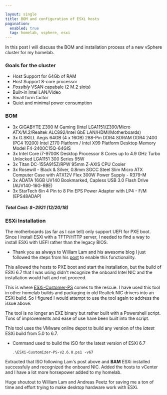 ```yaml
---

layout: single
title: BOM and configuration of ESXi hosts 
pagination: 
  enabled: true
  tag: homelab, vsphere, esxi
---
```


In this post I will discuss the BOM and installation process of a new vSphere cluster for my homelab.

### **Goals for the cluster**

* Host Support for 64Gb of RAM
* Host Support 8-core processor
* _Possibly_ VSAN capabale (2 M.2 slots)
* Built-in Intel LAN/Video
* Small form factor
* Quiet and minimal power consumption

### BOM
* 3x GIGABYTE Z390 M Gaming (Intel LGA1151/Z390/Micro ATX/M.2/Realtek ALC892/Intel GbE LAN/HDMI/Motherboards)
* 3x G.SKILL Aegis 64GB (4 x 16GB) 288-Pin DDR4 SDRAM DDR4 2400 (PC4 19200) Intel Z170 Platform / Intel X99 Platform Desktop Memory Model F4-2400C15Q-64GIS
* 3x Intel Core i7-9700K Desktop Processor 8 Cores up to 4.9 GHz Turbo Unlocked LGA1151 300 Series 95W
* 3x Titan DC-155A915Z/RPW 95mm Z-AXIS CPU Cooler
* 3x Rosewill - Black & Silver, 0.8mm SGCC Steel Slim Micro ATX Computer Case with ATX12V Flex 300W Power Supply - R379-M
* 3x ADATA 16GB UV140 Bookmarked, Capless USB 3.0 Flash Drive (AUV140-16G-RBE)
* 3x StarTech 6in 4 Pin to 8 Pin EPS Power Adapter with LP4 - F/M (EPS48ADAP)

##### Total Cost: $~2921 (12/20/18)

### ESXi Installation

The motherboards (as far as I can tell) only support UEFI for PXE boot. Since I install ESXi with a TFTP/HTTP server, I needed to find a way to install ESXi with UEFI rather than the legacy BIOS.

* Thank you as always to William Lam and his awesome blog I just followed the steps from his [post](https://www.virtuallyghetto.com/2015/10/support-for-uefi-pxe-boot-introduced-in-esxi-6-0.html) to enable this functionality.

This allowed the hosts to PXE boot and start the installation, but the build of ESXi 6.7 that I was using didn't recognize the onboard Intel NIC and the installation would halt and not proceed.

This is where [ESXi-Customer-PS](https://www.v-front.de/p/esxi-customizer-ps.html) comes to the rescue. I have used this tool in other homelab builds and packaging in old Realtek NIC drivers into an ESXi build. So I figured I would attempt to use the tool again to address the issue above.

The tool is no longer an EXE binary but rather built with a Powershell script. Tons of improvements and ease of use have been built into the script. 

This tool uses the VMware online depot to build any version of the _latest_ ESXi build from 5.0 to 6.7.

* Command used to build the ISO for the latest version of ESXi 6.7
    ```
    .\ESXi-Customizer-PS-v2.6.0.ps1 -v67
    ```

Extracted that ISO following Lam's post above and **BAM** ESXi installed successfuly and recognized the onboard NIC. Added the hosts to vCenter and I have a lot more horsepower added to my homelab.

Huge shoutout to William Lam and Andreas Peetz for saving me a ton of time and effort trying to make desktop hardware work with ESXi.